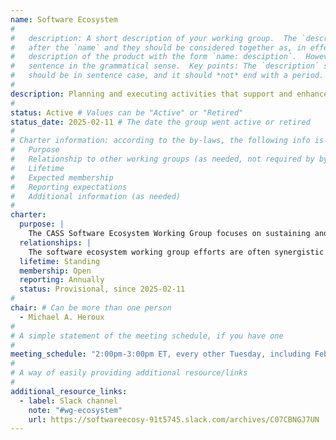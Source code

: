 ```yaml
---
name: Software Ecosystem
#
#   description: A short description of your working group.  The `description` is always shown immediately 
#   after the `name` and they should be considered together as, in effect constructing a sentence-length 
#   description of the product with the form `name: desciption`.  However it does not need to be a complete 
#   sentence in the grammatical sense.  Key points: The `description` should *not* repeat the `name`, it 
#   should be in sentence case, and it should *not* end with a period.
# 
description: Planning and executing activities that support and enhance holistic collaboration across the breadth of the CASS community member organizations to sustain and advance our software libraries and tools usage as a curated portfolio
#
status: Active # Values can be "Active" or "Retired"
status_date: 2025-02-11 # The date the group went active or retired
#
# Charter information: according to the by-laws, the following info is expected:
#   Purpose
#   Relationship to other working groups (as needed, not required by by-laws)
#   Lifetime
#   Expected membership
#   Reporting expectations
#   Additional information (as needed)
#
charter:
  purpose: |
    The CASS Software Ecosystem Working Group focuses on sustaining and improving collaboration across CASS community, promoting activities in support of the scientific software ecosystem.  Our efforts include promoting a curated portfolio of independently-developed, interoperable, and interchangeable libraries and tools that enable the development and use of application codes in the pursuit of scientific discovery.  We interpret the opportunities broadly to include community development, outreach, best practices in adopting and using the software portfolio, and more.
  relationships: |
    The software ecosystem working group efforts are often synergistic with the Software Integration, Impact Framework and User-Developer Experience (UDX) working groups.
  lifetime: Standing
  membership: Open
  reporting: Annually
  status: Provisional, since 2025-02-11
#
chair: # Can be more than one person
  - Michael A. Heroux
#
# A simple statement of the meeting schedule, if you have one
#
meeting_schedule: "2:00pm-3:00pm ET, every other Tuesday, including Feb 11, 2025"
#
# A way of easily providing additional resource/links
#
additional_resource_links:
  - label: Slack channel
    note: "#wg-ecosystem"
    url: https://softwareecosy-91t5745.slack.com/archives/C07CBNGJ7UN
---
```

